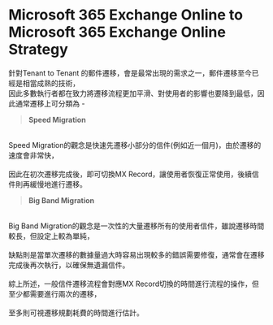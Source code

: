 # Microsoft 365 Exchange Online to Microsoft 365 Exchange Online Strategy
針對Tenant to Tenant 的郵件遷移，會是最常出現的需求之一，郵件遷移至今已經是相當成熟的技術，<br>
因此多數執行者都在致力將遷移流程更加平滑、對使用者的影響也要降到最低，因此通常遷移上可分類為 - <br>

> **Speed Migration**
<br>
Speed Migration的觀念是快速先遷移小部分的信件(例如近一個月)，由於遷移的速度會非常快，<br>
<br>
因此在初次遷移完成後，即可切換MX Record，讓使用者恢復正常使用，後續信件則再緩慢地進行遷移。<br>

> **Big Band Migration**
<br>
Big Band Migration的觀念是一次性的大量遷移所有的使用者信件，雖說遷移時間較長，但設定上較為單純，<br>
<br>
缺點則是當單次遷移的數據量過大時容易出現較多的錯誤需要修復，通常會在遷移完成後再次執行，以確保無遺漏信件。<br>
<br>
綜上所述，一般信件遷移流程會對應MX Record切換的時間進行流程的操作，但至少都需要進行兩次的遷移，<br>
<br>
至多則可視遷移規劃耗費的時間進行估計。<br>
